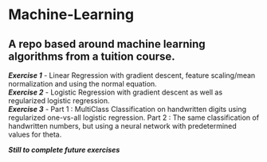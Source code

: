 # Machine-Learning
## A repo based around machine learning algorithms from a tuition course.  
  
***Exercise 1*** - Linear Regression with gradient descent, feature scaling/mean normalization and using the normal equation.  
***Exercise 2*** - Logistic Regression with gradient descent as well as regularized logistic regression.  
***Exercise 3*** - Part 1 : MultiClass Classification on handwritten digits using regularized one-vs-all logistic regression. Part 2 : The same classification of handwritten numbers, but using a neural network with predetermined values for theta.    
  
***Still to complete future exercises***
